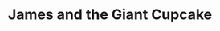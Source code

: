 ---
title: "James and the Giant Cupcake"
url: /oakland/james-and-the-giant-cupcake/
shop: bakery
---